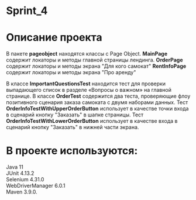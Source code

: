 ﻿# Sprint_4
# Описание проекта
В пакете **pageobject** находятся классы с Page Object.
**MainPage** содержит локаторы и методы главной страницы лендинга.
**OrderPage** содержит локаторы и методы экрана "Для кого самокат"
**RentInfoPage** содержит локаторы и методы экрана "Про аренду"

В классе **ImportantQuestionsTest** находится тест для проверки выпадающего список в разделе «Вопросы о важном» на главной странице.
В классе **OrderTest** содержится два теста, проверяющие флоу позитивного сценария заказа самоката с двумя наборами данных.
Тест **OrderInfoTestWithUpperOrderButton** использует в качестве точки входа в сценарий кнопку "Заказать" в шапке страницы.
Тест **OrderInfoTestWithLowerOrderButton** использует в качестве входа в сценарий кнопку "Заказать" в нижней части экрана.

# В проекте используются:
Java 11  
JUnit 4.13.2  
Selenium 4.31.0  
WebDriverManager 6.0.1  
Maven 3.9.0.

